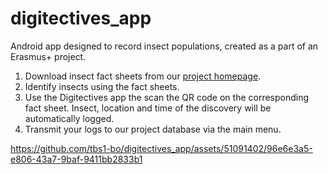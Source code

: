 # digitectives_app
Android app designed to record insect populations, created as a part of an Erasmus+ project.

1. Download insect fact sheets from our [project homepage](http://v2202109155669162177.bestsrv.de/).
2. Identify insects using the fact sheets.
3. Use the Digitectives app the scan the QR code on the corresponding fact sheet. Insect, location and time of the discovery will be automatically logged.
4. Transmit your logs to our project database via the main menu.




https://github.com/tbs1-bo/digitectives_app/assets/51091402/96e6e3a5-e806-43a7-9baf-9411bb2833b1

